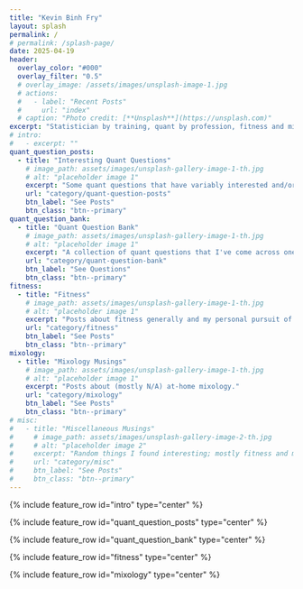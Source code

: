 ```yaml
---
title: "Kevin Binh Fry"
layout: splash
permalink: /
# permalink: /splash-page/
date: 2025-04-19
header:
  overlay_color: "#000"
  overlay_filter: "0.5"
  # overlay_image: /assets/images/unsplash-image-1.jpg
  # actions:
  #   - label: "Recent Posts"
  #     url: "index"
  # caption: "Photo credit: [**Unsplash**](https://unsplash.com)"
excerpt: "Statistician by training, quant by profession, fitness and mixology enthusiast. Writing about whatever interests me at the moment."
# intro: 
#   - excerpt: ""
quant_question_posts:
  - title: "Interesting Quant Questions"
    # image_path: assets/images/unsplash-gallery-image-1-th.jpg
    # alt: "placeholder image 1"
    excerpt: "Some quant questions that have variably interested and/or befuddled me."
    url: "category/quant-question-posts"
    btn_label: "See Posts"
    btn_class: "btn--primary"
quant_question_bank:
  - title: "Quant Question Bank"
    # image_path: assets/images/unsplash-gallery-image-1-th.jpg
    # alt: "placeholder image 1"
    excerpt: "A collection of quant questions that I've come across one way or another."
    url: "category/quant-question-bank"
    btn_label: "See Questions"
    btn_class: "btn--primary"
fitness:
  - title: "Fitness"
    # image_path: assets/images/unsplash-gallery-image-1-th.jpg
    # alt: "placeholder image 1"
    excerpt: "Posts about fitness generally and my personal pursuit of it."
    url: "category/fitness"
    btn_label: "See Posts"
    btn_class: "btn--primary"
mixology:
  - title: "Mixology Musings"
    # image_path: assets/images/unsplash-gallery-image-1-th.jpg
    # alt: "placeholder image 1"
    excerpt: "Posts about (mostly N/A) at-home mixology."
    url: "category/mixology"
    btn_label: "See Posts"
    btn_class: "btn--primary"
# misc:
#   - title: "Miscellaneous Musings"
#     # image_path: assets/images/unsplash-gallery-image-2-th.jpg
#     # alt: "placeholder image 2"
#     excerpt: "Random things I found interesting; mostly fitness and mixology."
#     url: "category/misc"
#     btn_label: "See Posts"
#     btn_class: "btn--primary"
---
```


{% include feature_row id="intro" type="center" %}

{% include feature_row  id="quant_question_posts" type="center" %}

{% include feature_row  id="quant_question_bank" type="center" %}

{% include feature_row  id="fitness" type="center" %}

{% include feature_row  id="mixology" type="center" %}